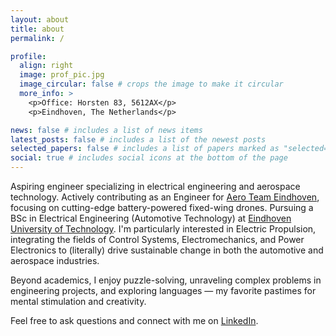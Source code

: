 ```yaml
---
layout: about
title: about
permalink: /

profile:
  align: right
  image: prof_pic.jpg
  image_circular: false # crops the image to make it circular
  more_info: >
    <p>Office: Horsten 83, 5612AX</p>
    <p>Eindhoven, The Netherlands</p>

news: false # includes a list of news items
latest_posts: false # includes a list of the newest posts
selected_papers: false # includes a list of papers marked as "selected={true}"
social: true # includes social icons at the bottom of the page
---
```


Aspiring engineer specializing in electrical engineering and aerospace technology. Actively contributing as an Engineer for [Aero Team Eindhoven](https://aeroteameindhoven.nl), focusing on cutting-edge battery-powered fixed-wing drones. Pursuing a BSc in Electrical Engineering (Automotive Technology) at [Eindhoven University of Technology](https://tue.nl). I'm particularly interested in Electric Propulsion, integrating the fields of Control Systems, Electromechanics, and Power Electronics to (literally) drive sustainable change in both the automotive and aerospace industries.

Beyond academics, I enjoy puzzle-solving, unraveling complex problems in engineering projects, and exploring languages — my favorite pastimes for mental stimulation and creativity.

Feel free to ask questions and connect with me on [LinkedIn](https://linkedin.com/pranav-natesh).
